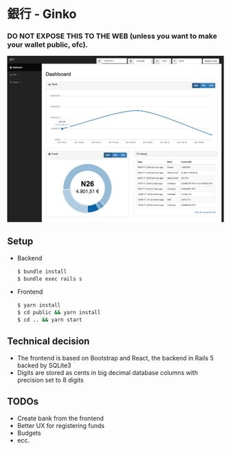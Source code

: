 # 銀行 - Ginko
### DO NOT EXPOSE THIS TO THE WEB (unless you want to make your wallet public, ofc).

![Screenshot](/screenshot.png?raw=true)

Setup
-----

- Backend

  ```sh
  $ bundle install
  $ bundle exec rails s
  ```

- Frontend

  ```sh
  $ yarn install
  $ cd public && yarn install
  $ cd .. && yarn start
  ```

Technical decision
------------------

- The frontend is based on Bootstrap and React, the backend in Rails 5 backed by SQLite3
- Digits are stored as cents in big decimal database columns with precision set to 8 digits

TODOs
-----

- Create bank from the frontend
- Better UX for registering funds
- Budgets
- ecc.
